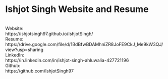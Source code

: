# Ishjot Singh Website and Resume
<br>
Website:
<br>
https://ishjotsingh97.github.io/IshjotSingh/
<br>
Resume:
<br>
https://drive.google.com/file/d/1BdBfwBDAMhniZR8JoFE9CkJ_Me9kW3QJ/view?usp=sharing
<br>
LinkedIn:
<br>
https://in.linkedin.com/in/ishjot-singh-ahluwalia-427721196
<br>
Github:
<br>
https://github.com/IshjotSingh97
<br>
